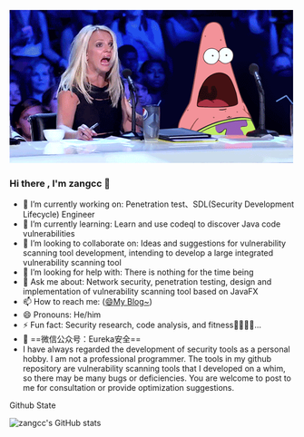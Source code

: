 ![Image text](https://github.com/zangcc/images/blob/main/britney.gif)

### Hi there , I'm zangcc 👋


- 🔭 I’m currently working on: Penetration test、SDL(Security Development Lifecycle) Engineer
- 🌱 I’m currently learning: Learn and use codeql to discover Java code vulnerabilities
- 👯 I’m looking to collaborate on: Ideas and suggestions for vulnerability scanning tool development, intending to develop a large integrated vulnerability scanning tool
- 🤔 I’m looking for help with: There is nothing for the time being
- 💬 Ask me about: Network security, penetration testing, design and implementation of vulnerability scanning tool based on JavaFX
- 📫 How to reach me: ([😄My Blog~](https://www.yuque.com/zangcc_eureka))
- 😄 Pronouns: He/him
- ⚡ Fun fact: Security research, code analysis, and fitness🏋🏻💪🏻...
- 🫡 ==微信公众号：Eureka安全==
- I have always regarded the development of security tools as a personal hobby. I am not a professional programmer. The tools in my github repository are vulnerability scanning tools that I developed on a whim, so there may be many bugs or deficiencies. You are welcome to post to me for consultation or provide optimization suggestions.

Github State

![zangcc's GitHub stats](https://github-readme-stats.vercel.app/api?username=zangcc&show_icons=true&theme=radical)
